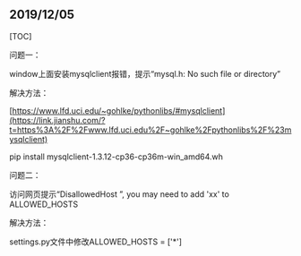 ## 2019/12/05

[TOC]

问题一：

window上面安装mysqlclient报错，提示“mysql.h: No such file or directory”

解决方法：

[https://www.lfd.uci.edu/~gohlke/pythonlibs/#mysqlclient](https://link.jianshu.com/?t=https%3A%2F%2Fwww.lfd.uci.edu%2F~gohlke%2Fpythonlibs%2F%23mysqlclient)

pip install mysqlclient-1.3.12-cp36-cp36m-win_amd64.wh

问题二：

访问网页提示“DisallowedHost ”, you may need to add 'xx' to ALLOWED_HOSTS

解决方法：

settings.py文件中修改ALLOWED_HOSTS = ['*']

